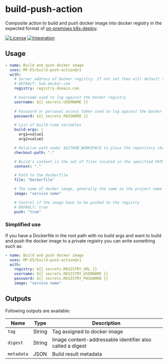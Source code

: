 # build-push-action

Composite action to build and push docker image into docker registry in the expected format of [on-premises k8s-deploy](https://github.com/MP-ES/k8s-deploy).

[![License](https://img.shields.io/github/license/MP-ES/build-push-action.svg)](LICENSE)
[![Integration](https://github.com/MP-ES/build-push-action/workflows/Integration/badge.svg)](https://github.com/MP-ES/build-push-action/actions?query=workflow%3AIntegration)

## Usage

```yaml
- name: Build and push docker image
  uses: MP-ES/build-push-action@v1
  with:
    # Server address of Docker registry. If not set then will default to Docker Hub
    # DEFAULT: hub.docker.com
    registry: registry.domain.com

    # Username used to log against the Docker registry
    username: ${{ secrets.USERNAME }}
    
    # Password or personal access token used to log against the Docker registry
    password: ${{ secrets.PASSWORD }}

    # List of build-time variables
    build-args: |
      arg1=value1
      arg2=value2

    # Relative path under $GITHUB_WORKSPACE to place the repository checkout code
    checkout-path: "."

    # Build's context is the set of files located in the specified PATH or URL
    context: "."

    # Path to the Dockerfile
    file: "Dockerfile"

    # The name of docker image, generally the same as the project name
    image: "service name"

    # Control if the image have to be pushed to the registry
    # DEFAULT: true
    push: "true"
```

### Simplified use

If you have a Dockerfile in the root path with no build args and want to build and push the docker image to a private registry you can write something such as:

```yaml
- name: Build and push docker image
  uses: MP-ES/build-push-action@v1
  with:
    registry: ${{ secrets.REGISTRY_URL }}
    username: ${{ secrets.REGISTRY_USERNAME }}
    password: ${{ secrets.REGISTRY_PASSWORD }}
    image: "service name"
```

## Outputs

Following outputs are available:

| Name       | Type   | Description                                               |
| ---------- | ------ | --------------------------------------------------------- |
| `tag`      | String | Tag assigned to docker image                              |
| `digest`   | String | Image content-addressable identifier also called a digest |
| `metadata` | JSON   | Build result metadata                                     |
